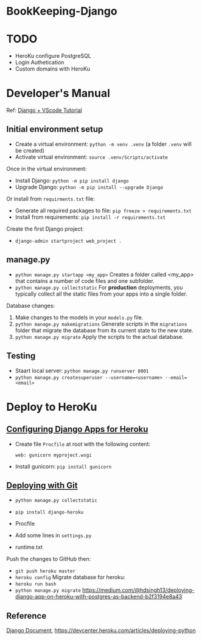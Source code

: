 # BookKeeping-Django

# TODO
- HeroKu configure PostgreSQL
- Login Authetication
- Custom domains with HeroKu

# Developer's Manual

Ref: [Django + VScode Tutorial](https://code.visualstudio.com/docs/python/tutorial-django)

## Initial environment setup
- Create a virtual environment: `python -m venv .venv` (a folder `.venv` will be created)
- Activate virtual environment: `source .venv/Scripts/activate`

Once in the virtual environment:
- Install Django: `python -m pip install django`
- Upgrade Django: `python -m pip install --upgrade Django`

Or install from `requirments.txt` file:
- Generate all required packages to file: `pip freeze > requirements.txt`
- Install from requirements: `pip install -r requirements.txt`

Create the first Django project:
- `django-admin startproject web_project .`

## manage.py

- `python manage.py startapp <my_app>`
  Creates a folder called <my_app> that contains a number of code files and one subfolder.
- `python manage.py collectstatic`
  For **production** deployments, you typically collect all the static files from your apps into a single folder.

Database changes:
1. Make changes to the models in your `models.py` file.
1. `python manage.py makemigrations`
   Generate scripts in the `migrations` folder that migrate the database from its current state to the new state.
1. `python manage.py migrate`
   Apply the scripts to the actual database.

## Testing
- Staart local server: `python manage.py runserver 8001`
- `python manage.py createsuperuser --username=<username> --email=<email>`

# Deploy to HeroKu

## [Configuring Django Apps for Heroku](https://devcenter.heroku.com/articles/django-app-configuration)

- Create file `Procfile` at root with the following content:
  ```
  web: gunicorn myproject.wsgi
  ```
- Install gunicorn: `pip install gunicorn`

## [Deploying with Git](https://devcenter.heroku.com/articles/git)

- `python manage.py collectstatic`


- `pip install django-heroku`
- Procfile
- Add some lines in `settings.py`
- runtime.txt

Push the changes to GitHub then:
- `git push heroku master`
- `heroku config`
Migrate database for heroku:
- `heroku run bash`
- `python manage.py migrate`
https://medium.com/@hdsingh13/deploying-django-app-on-heroku-with-postgres-as-backend-b2f3194e8a43

## Reference
[Django Document](https://docs.djangoproject.com/en/4.0/),
https://devcenter.heroku.com/articles/deploying-python